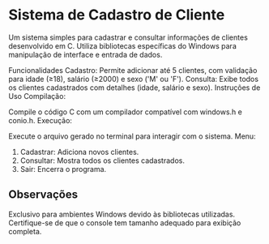 # Sistema de Cadastro de Cliente
Um sistema simples para cadastrar e consultar informações de clientes desenvolvido em C. Utiliza bibliotecas específicas do Windows para manipulação de interface e entrada de dados.

Funcionalidades
Cadastro: Permite adicionar até 5 clientes, com validação para idade (≥18), salário (≥2000) e sexo ('M' ou 'F').
Consulta: Exibe todos os clientes cadastrados com detalhes (idade, salário e sexo).
Instruções de Uso
Compilação:

Compile o código C com um compilador compatível com windows.h e conio.h.
Execução:

Execute o arquivo gerado no terminal para interagir com o sistema.
Menu:

1. Cadastrar: Adiciona novos clientes.
2. Consultar: Mostra todos os clientes cadastrados.
3. Sair: Encerra o programa.
   
## Observações
Exclusivo para ambientes Windows devido às bibliotecas utilizadas.
Certifique-se de que o console tem tamanho adequado para exibição completa.
